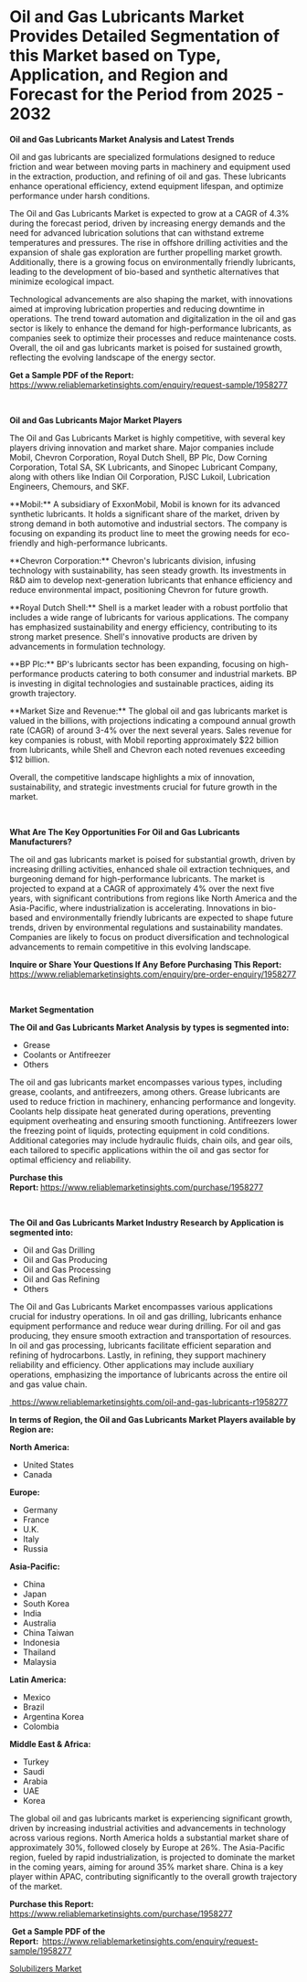<p><h1>Oil and Gas Lubricants Market Provides Detailed Segmentation of this Market based on Type, Application, and Region and Forecast for the Period from 2025 - 2032</h1></p><p><strong>Oil and Gas Lubricants Market Analysis and Latest Trends</strong></p>
<p><p>Oil and gas lubricants are specialized formulations designed to reduce friction and wear between moving parts in machinery and equipment used in the extraction, production, and refining of oil and gas. These lubricants enhance operational efficiency, extend equipment lifespan, and optimize performance under harsh conditions.</p><p>The Oil and Gas Lubricants Market is expected to grow at a CAGR of 4.3% during the forecast period, driven by increasing energy demands and the need for advanced lubrication solutions that can withstand extreme temperatures and pressures. The rise in offshore drilling activities and the expansion of shale gas exploration are further propelling market growth. Additionally, there is a growing focus on environmentally friendly lubricants, leading to the development of bio-based and synthetic alternatives that minimize ecological impact.</p><p>Technological advancements are also shaping the market, with innovations aimed at improving lubrication properties and reducing downtime in operations. The trend toward automation and digitalization in the oil and gas sector is likely to enhance the demand for high-performance lubricants, as companies seek to optimize their processes and reduce maintenance costs. Overall, the oil and gas lubricants market is poised for sustained growth, reflecting the evolving landscape of the energy sector.</p></p>
<p><strong>Get a Sample PDF of the Report:&nbsp;</strong> <a href="https://www.reliablemarketinsights.com/enquiry/request-sample/1958277?utm_campaign=3317&utm_medium=2&utm_source=Github&utm_content=ia&utm_term=31032025&utm_id=oil-and-gas-lubricants">https://www.reliablemarketinsights.com/enquiry/request-sample/1958277</a></p>
<p>&nbsp;</p>
<p><strong>Oil and Gas Lubricants Major Market Players</strong></p>
<p><p>The Oil and Gas Lubricants Market is highly competitive, with several key players driving innovation and market share. Major companies include Mobil, Chevron Corporation, Royal Dutch Shell, BP Plc, Dow Corning Corporation, Total SA, SK Lubricants, and Sinopec Lubricant Company, along with others like Indian Oil Corporation, PJSC Lukoil, Lubrication Engineers, Chemours, and SKF.</p><p>**Mobil:** A subsidiary of ExxonMobil, Mobil is known for its advanced synthetic lubricants. It holds a significant share of the market, driven by strong demand in both automotive and industrial sectors. The company is focusing on expanding its product line to meet the growing needs for eco-friendly and high-performance lubricants.</p><p>**Chevron Corporation:** Chevron's lubricants division, infusing technology with sustainability, has seen steady growth. Its investments in R&D aim to develop next-generation lubricants that enhance efficiency and reduce environmental impact, positioning Chevron for future growth.</p><p>**Royal Dutch Shell:** Shell is a market leader with a robust portfolio that includes a wide range of lubricants for various applications. The company has emphasized sustainability and energy efficiency, contributing to its strong market presence. Shell's innovative products are driven by advancements in formulation technology.</p><p>**BP Plc:** BP's lubricants sector has been expanding, focusing on high-performance products catering to both consumer and industrial markets. BP is investing in digital technologies and sustainable practices, aiding its growth trajectory.</p><p>**Market Size and Revenue:** The global oil and gas lubricants market is valued in the billions, with projections indicating a compound annual growth rate (CAGR) of around 3-4% over the next several years. Sales revenue for key companies is robust, with Mobil reporting approximately $22 billion from lubricants, while Shell and Chevron each noted revenues exceeding $12 billion.</p><p>Overall, the competitive landscape highlights a mix of innovation, sustainability, and strategic investments crucial for future growth in the market.</p></p>
<p>&nbsp;</p>
<p><strong>What Are The Key Opportunities For Oil and Gas Lubricants Manufacturers?</strong></p>
<p><p>The oil and gas lubricants market is poised for substantial growth, driven by increasing drilling activities, enhanced shale oil extraction techniques, and burgeoning demand for high-performance lubricants. The market is projected to expand at a CAGR of approximately 4% over the next five years, with significant contributions from regions like North America and the Asia-Pacific, where industrialization is accelerating. Innovations in bio-based and environmentally friendly lubricants are expected to shape future trends, driven by environmental regulations and sustainability mandates. Companies are likely to focus on product diversification and technological advancements to remain competitive in this evolving landscape.</p></p>
<p><strong>Inquire or Share Your Questions If Any Before Purchasing This Report:</strong> <a href="https://www.reliablemarketinsights.com/enquiry/pre-order-enquiry/1958277?utm_campaign=3317&utm_medium=2&utm_source=Github&utm_content=ia&utm_term=31032025&utm_id=oil-and-gas-lubricants">https://www.reliablemarketinsights.com/enquiry/pre-order-enquiry/1958277</a></p>
<p>&nbsp;</p>
<p><strong>Market Segmentation</strong></p>
<p><strong>The Oil and Gas Lubricants Market Analysis by types is segmented into:</strong></p>
<p><ul><li>Grease</li><li>Coolants or Antifreezer</li><li>Others</li></ul></p>
<p><p>The oil and gas lubricants market encompasses various types, including grease, coolants, and antifreezers, among others. Grease lubricants are used to reduce friction in machinery, enhancing performance and longevity. Coolants help dissipate heat generated during operations, preventing equipment overheating and ensuring smooth functioning. Antifreezers lower the freezing point of liquids, protecting equipment in cold conditions. Additional categories may include hydraulic fluids, chain oils, and gear oils, each tailored to specific applications within the oil and gas sector for optimal efficiency and reliability.</p></p>
<p><strong>Purchase this Report:&nbsp;</strong><a href="https://www.reliablemarketinsights.com/purchase/1958277?utm_campaign=3317&utm_medium=2&utm_source=Github&utm_content=ia&utm_term=31032025&utm_id=oil-and-gas-lubricants">https://www.reliablemarketinsights.com/purchase/1958277</a></p>
<p>&nbsp;</p>
<p><strong>The Oil and Gas Lubricants Market Industry Research by Application is segmented into:</strong></p>
<p><ul><li>Oil and Gas Drilling</li><li>Oil and Gas Producing</li><li>Oil and Gas Processing</li><li>Oil and Gas Refining</li><li>Others</li></ul></p>
<p><p>The Oil and Gas Lubricants Market encompasses various applications crucial for industry operations. In oil and gas drilling, lubricants enhance equipment performance and reduce wear during drilling. For oil and gas producing, they ensure smooth extraction and transportation of resources. In oil and gas processing, lubricants facilitate efficient separation and refining of hydrocarbons. Lastly, in refining, they support machinery reliability and efficiency. Other applications may include auxiliary operations, emphasizing the importance of lubricants across the entire oil and gas value chain.</p></p>
<p><a href="https://www.reliablemarketinsights.com/oil-and-gas-lubricants-r1958277?utm_campaign=3317&utm_medium=2&utm_source=Github&utm_content=ia&utm_term=31032025&utm_id=oil-and-gas-lubricants">&nbsp;https://www.reliablemarketinsights.com/oil-and-gas-lubricants-r1958277</a></p>
<p><strong>In terms of Region, the Oil and Gas Lubricants Market Players available by Region are:</strong></p>
<p>
    <p> <strong> North America: </strong>
        <ul>
            <li>United States</li>
            <li>Canada</li>
        </ul>
        </p> 
    <p> <strong> Europe: </strong>
        <ul>
            <li>Germany</li>
            <li>France</li>
            <li>U.K.</li>
            <li>Italy</li>
            <li>Russia</li>
        </ul>
        </p> 
    <p> <strong> Asia-Pacific: </strong>
        <ul>
            <li>China</li>
            <li>Japan</li>
            <li>South Korea</li>
            <li>India</li>
            <li>Australia</li>
            <li>China Taiwan</li>
            <li>Indonesia</li>
            <li>Thailand</li>
            <li>Malaysia</li>
        </ul>
        </p> 
    <p> <strong> Latin America: </strong>
        <ul>
            <li>Mexico</li>
            <li>Brazil</li>
            <li>Argentina Korea</li>
            <li>Colombia</li>
        </ul>
        </p> 
    <p> <strong> Middle East & Africa: </strong>
        <ul>
            <li>Turkey</li>
            <li>Saudi</li>
            <li>Arabia</li>
            <li>UAE</li>
            <li>Korea</li>
        </ul>
    </p>
    </p>
<p><p>The global oil and gas lubricants market is experiencing significant growth, driven by increasing industrial activities and advancements in technology across various regions. North America holds a substantial market share of approximately 30%, followed closely by Europe at 26%. The Asia-Pacific region, fueled by rapid industrialization, is projected to dominate the market in the coming years, aiming for around 35% market share. China is a key player within APAC, contributing significantly to the overall growth trajectory of the market.</p></p>
<p><strong>Purchase this Report: </strong><a href="https://www.reliablemarketinsights.com/purchase/1958277?utm_campaign=3317&utm_medium=2&utm_source=Github&utm_content=ia&utm_term=31032025&utm_id=oil-and-gas-lubricants">https://www.reliablemarketinsights.com/purchase/1958277</a></p>
<p>&nbsp;<strong>Get a Sample PDF of the Report:&nbsp;&nbsp;</strong><a href="https://www.reliablemarketinsights.com/enquiry/request-sample/1958277?utm_campaign=3317&utm_medium=2&utm_source=Github&utm_content=ia&utm_term=31032025&utm_id=oil-and-gas-lubricants">https://www.reliablemarketinsights.com/enquiry/request-sample/1958277</a></p>
<p><strong></strong></p>
<p><p><a href="https://github.com/porstheftyux/Market-Research-Report-List-1/blob/main/solubilizers-market.md?utm_campaign=3317&utm_medium=2&utm_source=Github&utm_content=ia&utm_term=31032025&utm_id=oil-and-gas-lubricants">Solubilizers Market</a></p></p>